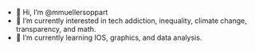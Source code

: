 - 👋 Hi, I’m @mmuellersoppart
- 👀 I’m currently interested in tech addiction, inequality, climate change, transparency, and math.
- 🌱 I’m currently learning IOS, graphics, and data analysis.

<!---
mmuellersoppart/mmuellersoppart is a ✨ special ✨ repository because its `README.md` (this file) appears on your GitHub profile.
You can click the Preview link to take a look at your changes.
--->
